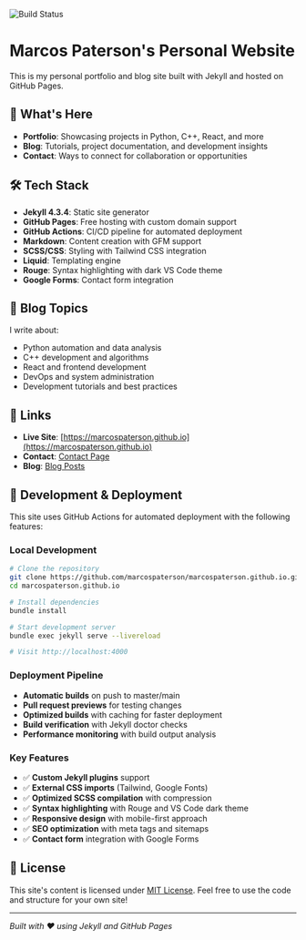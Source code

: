 ![Build Status](https://github.com/marcospaterson/marcospaterson.github.io/workflows/Build%20and%20Deploy%20Jekyll%20Site/badge.svg)

# Marcos Paterson's Personal Website

This is my personal portfolio and blog site built with Jekyll and hosted on GitHub Pages.

## 🚀 What's Here

- **Portfolio**: Showcasing projects in Python, C++, React, and more
- **Blog**: Tutorials, project documentation, and development insights  
- **Contact**: Ways to connect for collaboration or opportunities

## 🛠️ Tech Stack

- **Jekyll 4.3.4**: Static site generator
- **GitHub Pages**: Free hosting with custom domain support
- **GitHub Actions**: CI/CD pipeline for automated deployment
- **Markdown**: Content creation with GFM support
- **SCSS/CSS**: Styling with Tailwind CSS integration
- **Liquid**: Templating engine
- **Rouge**: Syntax highlighting with dark VS Code theme
- **Google Forms**: Contact form integration

## 📝 Blog Topics

I write about:
- Python automation and data analysis
- C++ development and algorithms  
- React and frontend development
- DevOps and system administration
- Development tutorials and best practices

## 🔗 Links

- **Live Site**: [https://marcospaterson.github.io](https://marcospaterson.github.io)
- **Contact**: [Contact Page](https://marcospaterson.github.io/contact/)
- **Blog**: [Blog Posts](https://marcospaterson.github.io/blog/)

## 🚀 Development & Deployment

This site uses GitHub Actions for automated deployment with the following features:

### Local Development
```bash
# Clone the repository
git clone https://github.com/marcospaterson/marcospaterson.github.io.git
cd marcospaterson.github.io

# Install dependencies
bundle install

# Start development server
bundle exec jekyll serve --livereload

# Visit http://localhost:4000
```

### Deployment Pipeline
- **Automatic builds** on push to master/main
- **Pull request previews** for testing changes
- **Optimized builds** with caching for faster deployment
- **Build verification** with Jekyll doctor checks
- **Performance monitoring** with build output analysis

### Key Features
- ✅ **Custom Jekyll plugins** support
- ✅ **External CSS imports** (Tailwind, Google Fonts)
- ✅ **Optimized SCSS compilation** with compression
- ✅ **Syntax highlighting** with Rouge and VS Code dark theme
- ✅ **Responsive design** with mobile-first approach
- ✅ **SEO optimization** with meta tags and sitemaps
- ✅ **Contact form** integration with Google Forms

## 📄 License

This site's content is licensed under [MIT License](LICENSE). Feel free to use the code and structure for your own site!

---

*Built with ❤️ using Jekyll and GitHub Pages*
